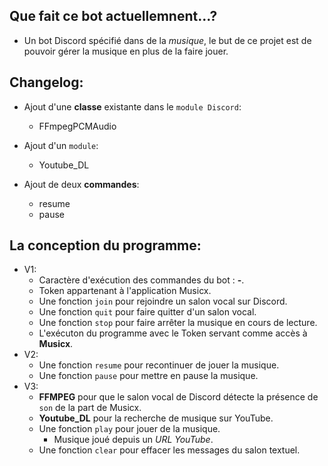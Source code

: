 ## Que fait ce bot actuellemnent...?
- Un bot Discord spécifié dans de la _musique_, le but de ce projet est de pouvoir gérer la musique en plus de la faire jouer.

## Changelog:
* Ajout d'une __classe__ existante dans le `module Discord`:
    - FFmpegPCMAudio

* Ajout d'un `module`:
    - Youtube_DL

* Ajout de deux __commandes__:
    - resume
    - pause

## La conception du programme:
* V1:
    - Caractère d'exécution des commandes du bot : **-**.
    - Token appartenant à l'application Musicx.
    - Une fonction `join` pour rejoindre un salon vocal sur Discord.
    - Une fonction `quit` pour faire quitter d'un salon vocal.
    - Une fonction `stop` pour faire arrêter la musique en cours de lecture.
    - L'exécuton du programme avec le Token servant comme accès à __Musicx__.
* V2:
    - Une fonction `resume` pour recontinuer de jouer la musique.
    - Une fonction `pause` pour mettre en pause la musique.
* V3:
    - __FFMPEG__ pour que le salon vocal de Discord détecte la présence de `son` de la part de Musicx.
    - __Youtube_DL__ pour la recherche de musique sur YouTube.
    - Une fonction `play` pour jouer de la musique.
        + Musique joué depuis un _URL YouTube_.
    - Une fonction `clear` pour effacer les messages du salon textuel.